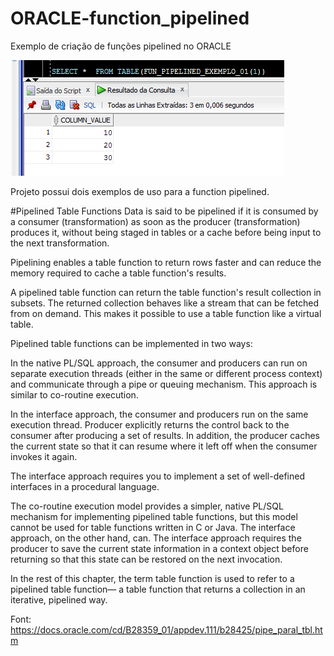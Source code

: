 # ORACLE-function_pipelined
Exemplo de criação de funções pipelined no ORACLE

![Alt Text](https://github.com/tauasilva/ORACLE-function_pipelined/blob/master/Select_usando_pipelined.PNG)

Projeto possui dois exemplos de uso para a function pipelined.

#Pipelined Table Functions
Data is said to be pipelined if it is consumed by a consumer (transformation) as soon as the producer (transformation) produces it, without being staged in tables or a cache before being input to the next transformation.

Pipelining enables a table function to return rows faster and can reduce the memory required to cache a table function's results.

A pipelined table function can return the table function's result collection in subsets. The returned collection behaves like a stream that can be fetched from on demand. This makes it possible to use a table function like a virtual table.

Pipelined table functions can be implemented in two ways:

In the native PL/SQL approach, the consumer and producers can run on separate execution threads (either in the same or different process context) and communicate through a pipe or queuing mechanism. This approach is similar to co-routine execution.

In the interface approach, the consumer and producers run on the same execution thread. Producer explicitly returns the control back to the consumer after producing a set of results. In addition, the producer caches the current state so that it can resume where it left off when the consumer invokes it again.

The interface approach requires you to implement a set of well-defined interfaces in a procedural language.

The co-routine execution model provides a simpler, native PL/SQL mechanism for implementing pipelined table functions, but this model cannot be used for table functions written in C or Java. The interface approach, on the other hand, can. The interface approach requires the producer to save the current state information in a context object before returning so that this state can be restored on the next invocation.

In the rest of this chapter, the term table function is used to refer to a pipelined table function— a table function that returns a collection in an iterative, pipelined way.


Font: https://docs.oracle.com/cd/B28359_01/appdev.111/b28425/pipe_paral_tbl.htm









